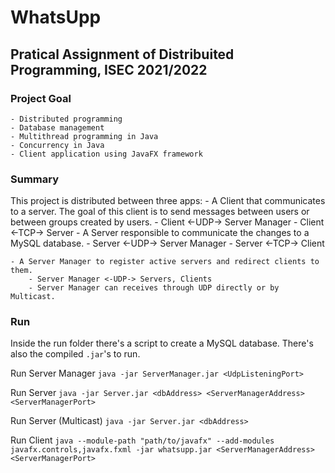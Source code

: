 # WhatsUpp
## Pratical Assignment of Distribuited Programming, ISEC 2021/2022

### Project Goal
    - Distributed programming
    - Database management
    - Multithread programming in Java
    - Concurrency in Java
    - Client application using JavaFX framework

### Summary
This project is distributed between three apps:
    - A Client that communicates to a server. The goal of this client is to send messages between users
    or between groups created by users.
        - Client <-UDP-> Server Manager
        - Client <-TCP-> Server
    - A Server responsible to communicate the changes to a MySQL database.
        - Server <-UDP-> Server Manager
        - Server <-TCP-> Client
        
    - A Server Manager to register active servers and redirect clients to them.
        - Server Manager <-UDP-> Servers, Clients
        - Server Manager can receives through UDP directly or by Multicast.

### Run
Inside the run folder there's a script to create a MySQL database.
There's also the compiled `.jar`'s to run.

Run Server Manager
`java -jar ServerManager.jar <UdpListeningPort>`

Run Server
`java -jar Server.jar <dbAddress> <ServerManagerAddress> <ServerManagerPort>`

Run Server (Multicast)
`java -jar Server.jar <dbAddress>`

Run Client
`java --module-path "path/to/javafx" --add-modules javafx.controls,javafx.fxml -jar whatsupp.jar <ServerManagerAddress> <ServerManagerPort>`

